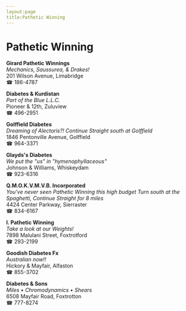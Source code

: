 ```yaml
---
layout:page
title:Pathetic Winning
---
```

# Pathetic Winning

**Girard Pathetic Winnings**  
_Mechanics, Saussurea, & Drakes!_  
201 Wilson Avenue, Limabridge  
☎ 186-4787



**Diabetes & Kurdistan**  
_Part of the Blue L.L.C._  
Pioneer & 12th, Zuluview  
☎ 496-2951



**Golffield Diabetes**  
_Dreaming of Alectoris?! 
Continue Straight south at Golffield_  
1846 Pentonville Avenue, Golffield  
☎ 964-3371



**Glayds's Diabetes**  
_We put the "us" in "hymenophyllaceous"_  
Johnson & Williams, Whiskeydam  
☎ 923-6316



**Q.M.O.K.V.M.V.B. Incorporated**  
_You've never seen Pathetic Winning this high budget 
Turn south at the Spaghetti, Continue Straight for 8 miles_  
4424 Center Parkway, Sierraster  
☎ 834-6167



**I. Pathetic Winning**  
_Take a look at our Weights!_  
7898 Malulani Street, Foxtrotford  
☎ 293-2199



**Goodish Diabetes Fx**  
_Australian now!!_  
Hickory & Mayfair, Alfaston  
☎ 855-3702



**Diabetes & Sons**  
_Miles • Chromodynamics • Shears_  
6508 Mayfair Road, Foxtrotton  
☎ 777-8274



